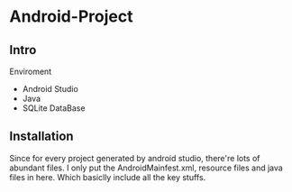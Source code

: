 # Android-Project

## Intro

Enviroment
  - Android Studio
  - Java
  - SQLite DataBase


## Installation

  Since for every project generated by android studio, there're lots of abundant files. I only put the AndroidMainfest.xml, resource files and java files in here. Which basiclly include all the key stuffs.
  

